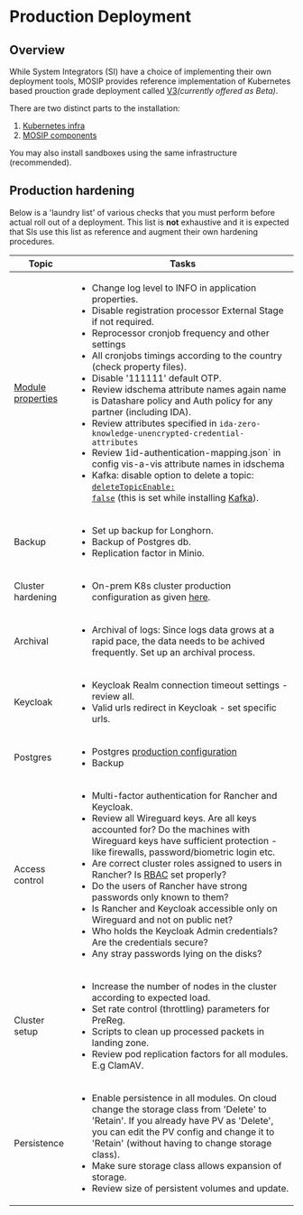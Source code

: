 # Production Deployment

## Overview

While System Integrators (SI) have a choice of implementing their own deployment tools, MOSIP provides reference implementation of Kubernetes based prouction grade deployment called [V3](https://github.com/mosip/mosip-infra/tree/develop/deployment/v3)_(currently offered as Beta)_.

There are two distinct parts to the installation:

1. [Kubernetes infra](https://github.com/mosip/k8s-infra)
2. [MOSIP components](https://github.com/mosip/mosip-infra/tree/develop/deployment/v3)

You may also install sandboxes using the same infrastructure (recommended).

## Production hardening

Below is a 'laundry list' of various checks that you must perform before actual roll out of a deployment. This list is **not** exhaustive and it is expected that SIs use this list as reference and augment their own hardening procedures.

| Topic                                         | Tasks                                                                                                                                                                                                                                                                                                                                                                                                                                                                                                                                                                                                                                                                                                                                                                                                                                                                                                                                          |
| --------------------------------------------- | ---------------------------------------------------------------------------------------------------------------------------------------------------------------------------------------------------------------------------------------------------------------------------------------------------------------------------------------------------------------------------------------------------------------------------------------------------------------------------------------------------------------------------------------------------------------------------------------------------------------------------------------------------------------------------------------------------------------------------------------------------------------------------------------------------------------------------------------------------------------------------------------------------------------------------------------------- |
| [Module properties](module-configuration.md)  | <ul><li>Change log level to INFO in application properties.</li><li>Disable registration processor External Stage if not required.</li><li>Reprocessor cronjob frequency and other settings</li><li>All cronjobs timings according to the country (check property files). </li><li>Disable '111111' default OTP. </li><li>Review idschema attribute names again name is Datashare policy and Auth policy for any partner (including IDA).</li><li>Review attributes specified in <code>ida-zero-knowledge-unencrypted-credential-attributes</code></li><li>Review 1id-authentication-mapping.json` in config vis-a-vis attribute names in idschema</li><li>Kafka: disable option to delete a topic: <a href="../external/kafka/values.yaml"><code>deleteTopicEnable: false</code></a> (this is set while installing <a href="https://github.com/mosip/mosip-infra/blob/develop/deployment/v3/external/kafka/values.yaml">Kafka</a>).</li></ul> |
| Backup                                        | <ul><li>Set up backup for Longhorn.</li><li>Backup of Postgres db.</li><li>Replication factor in Minio.</li></ul>                                                                                                                                                                                                                                                                                                                                                                                                                                                                                                                                                                                                                                                                                                                                                                                                                              |
| Cluster hardening                             | <ul><li>On-prem K8s cluster production configuration as given <a href="https://github.com/mosip/k8s-infra/blob/main/docs/rke-cluster-hardening.md">here</a>.</li></ul>                                                                                                                                                                                                                                                                                                                                                                                                                                                                                                                                                                                                                                                                                                                                                                         |
| Archival                                      | <ul><li>Archival of logs: Since logs data grows at a rapid pace, the data needs to be achived frequently. Set up an archival process.</li></ul>                                                                                                                                                                                                                                                                                                                                                                                                                                                                                                                                                                                                                                                                                                                                                                                                |
| Keycloak                                      | <ul><li>Keycloak Realm connection timeout settings - review all.</li><li>Valid urls redirect in Keycloak - set specific urls.</li></ul>                                                                                                                                                                                                                                                                                                                                                                                                                                                                                                                                                                                                                                                                                                                                                                                                        |
| Postgres                                      | <ul><li>Postgres <a href="../profiles/production/postgres/values.yaml">production configuration</a></li><li>Backup </li></ul>                                                                                                                                                                                                                                                                                                                                                                                                                                                                                                                                                                                                                                                                                                                                                                                                                  |
| Access control                                | <p></p><ul><li>Multi-factor authentication for Rancher and Keycloak.</li><li>Review all Wireguard keys. Are all keys accounted for? Do the machines with Wireguard keys have sufficient protection - like firewalls, password/biometric login etc.</li><li>Are correct cluster roles assigned to users in Rancher? Is <a href="https://github.com/mosip/k8s-infra/blob/main/rancher/README.md#rbac">RBAC</a> set properly?</li><li>Do the users of Rancher have strong passwords only known to them?</li><li>Is Rancher and Keycloak accessible only on Wireguard and not on public net?</li><li>Who holds the Keycloak Admin credentials? Are the credentials secure?</li><li>Any stray passwords lying on the disks?</li></ul>                                                                                                                                                                                                               |
| Cluster setup                                 | <ul><li>Increase the number of nodes in the cluster according to expected load.</li><li>Set rate control (throttling) parameters for PreReg.</li><li>Scripts to clean up processed packets in landing zone.</li><li>Review pod replication factors for all modules.  E.g ClamAV.</li></ul>                                                                                                                                                                                                                                                                                                                                                                                                                                                                                                                                                                                                                                                     |
| Persistence                                   | <ul><li>Enable persistence in all modules. On cloud change the storage class from 'Delete' to 'Retain'. If you already have PV as 'Delete', you can edit the PV config and change it to 'Retain' (without having to change storage class). </li><li>Make sure storage class allows expansion of storage. </li><li>Review size of persistent volumes and update.</li></ul>                                                                                                                                                                                                                                                                                                                                                                                                                                                                                                                                                                      |
